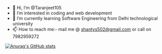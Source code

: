 - 👋 Hi, I’m @Taranjeet105
- 👀 I’m interested in coding and web development
- 🌱 I’m currently learning Software Engineering from Delhi technological university
- 📫 How to reach me:- mail me @ shantys502@gmail.com or call on 7982959272

<!---
Taranjeet105/Taranjeet105 is a ✨ special ✨ repository because its `README.md` (this file) appears on your GitHub profile.
You can click the Preview link to take a look at your changes.
--->
[![Anurag's GitHub stats](https://github-readme-stats.vercel.app/api?username=anuraghazra)](https://github.com/anuraghazra/github-readme-stats)

